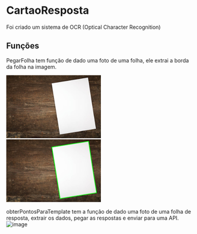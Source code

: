 # CartaoResposta
Foi criado um sistema de OCR (Optical Character Recognition)

## Funções

PegarFolha tem função de dado uma foto de uma folha, ele extrai a borda da folha na imagem.
<div>
<img src="https://github.com/germaneagle0/CartaoResposta/blob/main/PegarFolha/abcd.jpg" width="50%">
<img src="https://github.com/germaneagle0/CartaoResposta/blob/main/PegarFolha/resultado.jpg" width="50%">
</div>

obterPontosParaTemplate tem a função de dado uma foto de uma folha de resposta, extrair os dados, pegar as respostas e enviar para uma API.
![image](https://user-images.githubusercontent.com/59073055/186453274-ff70ee87-3f2b-4f44-84c2-acc288132bb0.png)



